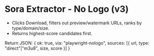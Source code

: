 # Sora Extractor - No Logo (v3)
- Clicks Download, filters out preview/watermark URLs, ranks by type/domain/size.
- Returns highest-score candidates first.

Return JSON:
{
  ok: true,
  via: "playwright-nologo",
  sources: [{ url, type: "direct"|"m3u8", size, score }]
}
